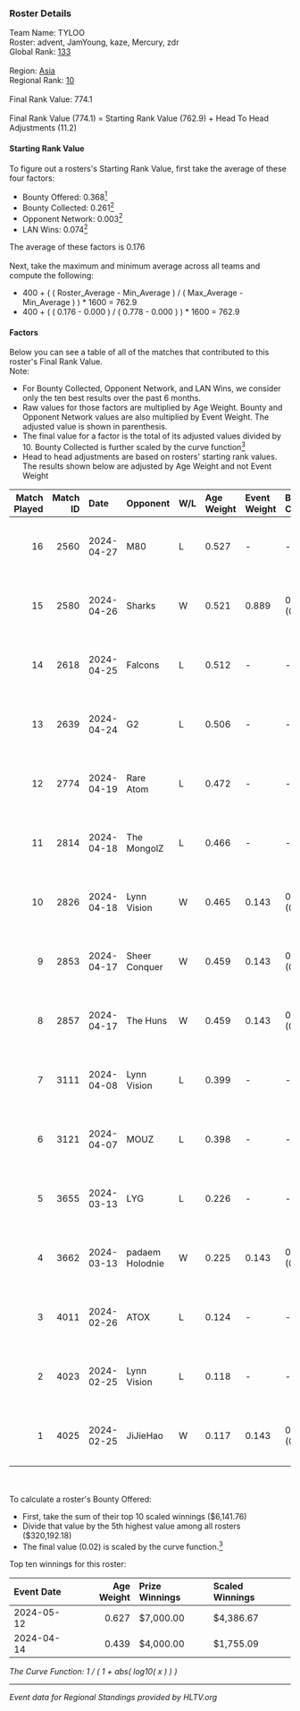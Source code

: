 ### Roster Details<br />
Team Name: TYLOO<br />
Roster: advent, JamYoung, kaze, Mercury, zdr<br />
Global Rank: [133](../standings_global.md)<br />
<br />
Region: [Asia]( ../standings_asia.md)<br />
Regional Rank: [10]( ../standings_asia.md)<br />
<br />
Final Rank Value:  774.1<br />
<br />
Final Rank Value (774.1) = Starting Rank Value (762.9) + Head To Head Adjustments (11.2)<br />

#### Starting Rank Value<br />
To figure out a rosters's Starting Rank Value, first take the average of these four factors:<br />
- Bounty Offered: 0.368[<sup>1</sup>](#table2)
- Bounty Collected: 0.261[<sup>2</sup>](#table1)
- Opponent Network: 0.003[<sup>2</sup>](#table1)
- LAN Wins: 0.074[<sup>2</sup>](#table1)

The average of these factors is 0.176<br />
<br />
Next, take the maximum and minimum average across all teams and compute the following:<br />
- 400 + ( ( Roster_Average - Min_Average ) / ( Max_Average - Min_Average ) ) * 1600 = 762.9
- 400 + ( ( 0.176 - 0.000 ) / ( 0.778 - 0.000 ) ) * 1600 = 762.9


#### Factors<br />
Below you can see a table of all of the matches that contributed to this roster's Final Rank Value.<br />
Note:<br />

- For Bounty Collected, Opponent Network, and LAN Wins, we consider only the ten best results over the past 6 months.
- Raw values for those factors are multiplied by Age Weight. Bounty and Opponent Network values are also multiplied by Event Weight. The adjusted value is shown in parenthesis.
- The final value for a factor is the total of its adjusted values divided by 10. Bounty Collected is further scaled by the curve function[<sup>3</sup>](#curveFunction)
- Head to head adjustments are based on rosters' starting rank values. The results shown below are adjusted by Age Weight and not Event Weight
<span id="table1"></span><br />


| Match Played | Match ID | Date       | Opponent        | W/L | Age Weight | Event Weight | Bounty Collected | Opponent Network | LAN Wins  | H2H Adj. | Roster                                  |
| -: | -: | :- | :- | :- | :- | :- | :- | :- | :- | -: | :- |
|           16 |     2560 | 2024-04-27 | M80             | L   | 0.527      | -            | -                | -                | -         |    -1.13 | advent, JamYoung, kaze, Mercury, zdr    |
|           15 |     2580 | 2024-04-26 | Sharks          | W   | 0.521      | 0.889        | 0.020 (0.009)    | 0.031 (0.014)    | 1 (0.521) |     8.13 | advent, JamYoung, kaze, Mercury, zdr    |
|           14 |     2618 | 2024-04-25 | Falcons         | L   | 0.512      | -            | -                | -                | -         |    -0.43 | advent, JamYoung, kaze, Mercury, zdr    |
|           13 |     2639 | 2024-04-24 | G2              | L   | 0.506      | -            | -                | -                | -         |    -0.02 | advent, JamYoung, kaze, Mercury, zdr    |
|           12 |     2774 | 2024-04-19 | Rare Atom       | L   | 0.472      | -            | -                | -                | -         |    -5.33 | advent, JamYoung, kaze, Mercury, zdr    |
|           11 |     2814 | 2024-04-18 | The MongolZ     | L   | 0.466      | -            | -                | -                | -         |    -0.03 | advent, JamYoung, kaze, Mercury, zdr    |
|           10 |     2826 | 2024-04-18 | Lynn Vision     | W   | 0.465      | 0.143        | 0.086 (0.006)    | 0.182 (0.012)    | 0 (0.000) |    12.36 | advent, JamYoung, kaze, Mercury, zdr    |
|            9 |     2853 | 2024-04-17 | Sheer Conquer   | W   | 0.459      | 0.143        | 0.000 (0.000)    | 0.018 (0.001)    | 0 (0.000) |     2.69 | advent, JamYoung, kaze, Mercury, zdr    |
|            8 |     2857 | 2024-04-17 | The Huns        | W   | 0.459      | 0.143        | 0.000 (0.000)    | 0.002 (0.000)    | 0 (0.000) |     1.72 | advent, JamYoung, kaze, Mercury, zdr    |
|            7 |     3111 | 2024-04-08 | Lynn Vision     | L   | 0.399      | -            | -                | -                | -         |    -1.90 | advent, JamYoung, kaze, Mercury, zdr    |
|            6 |     3121 | 2024-04-07 | MOUZ            | L   | 0.398      | -            | -                | -                | -         |    -0.03 | advent, JamYoung, kaze, Mercury, zdr    |
|            5 |     3655 | 2024-03-13 | LYG             | L   | 0.226      | -            | -                | -                | -         |    -4.09 | advent, JamYoung, lyrics3, Mercury, zdr |
|            4 |     3662 | 2024-03-13 | padaem Holodnie | W   | 0.225      | 0.143        | 0.000 (0.000)    | 0.000 (0.000)    | 0 (0.000) |     0.82 | advent, JamYoung, lyrics3, Mercury, zdr |
|            3 |     4011 | 2024-02-26 | ATOX            | L   | 0.124      | -            | -                | -                | -         |    -1.42 | advent, aumaN, JamYoung, kaze, Mercury  |
|            2 |     4023 | 2024-02-25 | Lynn Vision     | L   | 0.118      | -            | -                | -                | -         |    -0.60 | advent, aumaN, JamYoung, kaze, Mercury  |
|            1 |     4025 | 2024-02-25 | JiJieHao        | W   | 0.117      | 0.143        | 0.000 (0.000)    | 0.005 (0.000)    | 1 (0.117) |     0.44 | advent, aumaN, JamYoung, kaze, Mercury  |

<br />
<span id="table2"></span><br />
To calculate a roster's Bounty Offered:<br />

- First, take the sum of their top 10 scaled winnings ($6,141.76)
- Divide that value by the 5th highest value among all rosters ($320,192.18)
- The final value (0.02) is scaled by the curve function.[<sup>3</sup>](#curveFunction)

Top ten winnings for this roster:<br />

| Event Date | Age Weight | Prize Winnings | Scaled Winnings |
| :- | -: | :- | :- |
| 2024-05-12 |      0.627 | $7,000.00      | $4,386.67       |
| 2024-04-14 |      0.439 | $4,000.00      | $1,755.09       |


<span id="curveFunction"></span>_The Curve Function: 1 / ( 1 + abs( log10( x ) ) )_<br />

---
_Event data for Regional Standings provided by HLTV.org_<br />
